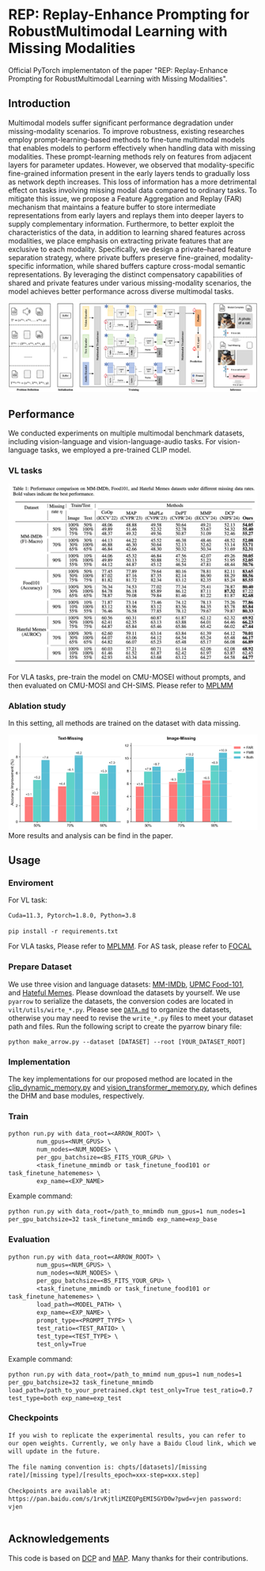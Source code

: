 # REP: Replay-Enhance Prompting for RobustMultimodal Learning with Missing Modalities

Official PyTorch implementaton of the paper "REP: Replay-Enhance Prompting for RobustMultimodal Learning with Missing Modalities".

## Introduction
Multimodal models suffer significant performance degradation under missing-modality scenarios. To improve robustness, existing researches employ prompt-learning-based methods to fine-tune multimodal models that enables models to perform effectively when handling data with missing modalities. These prompt-learning methods rely on features from adjacent layers for parameter updates. However, we observed that modality-specific fine-grained information present in the early layers tends to gradually loss as network depth increases. This loss of information has a more detrimental effect on tasks involving missing modal data compared to ordinary tasks. To mitigate this issue, we propose a Feature Aggregation and Replay (FAR) mechanism that maintains a feature buffer to store intermediate representations from early layers and replays them into deeper layers to supply complementary information. Furthermore, to better exploit the characteristics of the data, in addition to learning shared features across modalities, we place emphasis on extracting private features that are exclusive to each modality. Specifically, we design a private–hared feature separation strategy, where private buffers preserve fine-grained, modality-specific information, while shared buffers capture cross-modal semantic representations. By leveraging the distinct compensatory capabilities of shared and private features under various missing-modality scenarios, the model achieves better performance across diverse multimodal tasks.

<div align="center">
  <img src="fig/1.png"/>
</div>

## Performance
We conducted experiments on multiple multimodal benchmark datasets, including vision-language and vision-language-audio tasks. For vision-language tasks, we employed a pre-trained CLIP model.

### VL tasks
<div align="center">
  <img src="fig/2.png"/>
</div>

For VLA tasks, pre-train the model on CMU-MOSEI without prompts, and then evaluated on CMU-MOSI and CH-SIMS. Please refer to [MPLMM](https://github.com/zrguo/MPLMM)

### Ablation study
In this setting, all methods are trained on the dataset with data missing.
<div align="center">
  <img src="fig/3.png"/>
</div>
More results and analysis can be find in the paper.

## Usage
### Enviroment
For VL task:
```
Cuda=11.3, Pytorch=1.8.0, Python=3.8

pip install -r requirements.txt
```
For VLA tasks, Please refer to [MPLMM]([https://github.com/hulianyuyy/Deep_Correlated_Prompting](https://github.com/zrguo/MPLMM)). For AS task, please refer to [FOCAL]([https://github.com/tomoyoshki/focal/tree/main])
### Prepare Dataset
We use three vision and language datasets: [MM-IMDb](https://github.com/johnarevalo/gmu-mmimdb), [UPMC Food-101](https://visiir.isir.upmc.fr/explore), and [Hateful Memes](https://ai.facebook.com/blog/hateful-memes-challenge-and-data-set/). Please download the datasets by yourself. We use `pyarrow` to serialize the datasets, the conversion codes are located in `vilt/utils/wirte_*.py`. Please see [`DATA.md`](./DATA.md) to organize the datasets, otherwise you may need to revise the `write_*.py` files to meet your dataset path and files. Run the following script to create the pyarrow binary file:
```
python make_arrow.py --dataset [DATASET] --root [YOUR_DATASET_ROOT]
```

### Implementation
The key implementations for our proposed method are located in the [clip_dynamic_memory.py](./clip/modules/clip_dynamic_memory.py) and [vision_transformer_memory.py](./clip/modules/vision_transformer_memory.py), which defines the DHM and base modules, respectively.

### Train
```
python run.py with data_root=<ARROW_ROOT> \
        num_gpus=<NUM_GPUS> \
        num_nodes=<NUM_NODES> \
        per_gpu_batchsize=<BS_FITS_YOUR_GPU> \
        <task_finetune_mmimdb or task_finetune_food101 or task_finetune_hatememes> \
        exp_name=<EXP_NAME>
```
Example command:
```
python run.py with data_root=/path_to_mmimdb num_gpus=1 num_nodes=1 per_gpu_batchsize=32 task_finetune_mmimdb exp_name=exp_base
```
### Evaluation
```
python run.py with data_root=<ARROW_ROOT> \
        num_gpus=<NUM_GPUS> \
        num_nodes=<NUM_NODES> \
        per_gpu_batchsize=<BS_FITS_YOUR_GPU> \
        <task_finetune_mmimdb or task_finetune_food101 or task_finetune_hatememes> \
        load_path=<MODEL_PATH> \
        exp_name=<EXP_NAME> \
        prompt_type=<PROMPT_TYPE> \
        test_ratio=<TEST_RATIO> \
        test_type=<TEST_TYPE> \
        test_only=True     
```
Example command:
```
python run.py with data_root=/path_to_mmimd num_gpus=1 num_nodes=1 per_gpu_batchsize=32 task_finetune_mmimdb load_path=/path_to_your_pretrained.ckpt test_only=True test_ratio=0.7 test_type=both exp_name=exp_test
```
### Checkpoints

```
If you wish to replicate the experimental results, you can refer to our open weights. Currently, we only have a Baidu Cloud link, which we will update in the future.

The file naming convention is: chpts/[datasets]/[missing rate]/[missing type]/[results_epoch=xxx-step=xxx.step]

Checkpoints are available at: https://pan.baidu.com/s/1rvKjtliMZEQPgEMI5GYD0w?pwd=vjen password: vjen 


```


## Acknowledgements
This code is based on  [DCP](https://github.com/hulianyuyy/Deep_Correlated_Prompting) and [MAP](https://github.com/yilunlee/missing_aware_prompts). Many thanks for their contributions. 
